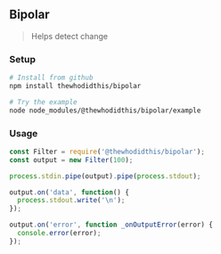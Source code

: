 ## Bipolar
> Helps detect change

### Setup
```sh
# Install from github
npm install thewhodidthis/bipolar

# Try the example
node node_modules/@thewhodidthis/bipolar/example
```

### Usage
```js
const Filter = require('@thewhodidthis/bipolar');
const output = new Filter(100);

process.stdin.pipe(output).pipe(process.stdout);

output.on('data', function() {
  process.stdout.write('\n');
});

output.on('error', function _onOutputError(error) {
  console.error(error);
});
```
